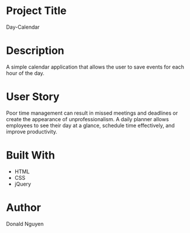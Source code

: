 # Project Title
Day-Calendar

# Description
A simple calendar application that allows the user to save events for each hour of the day.

# User Story
Poor time management can result in missed meetings and deadlines or create the appearance of unprofessionalism. A daily planner allows employees to see their day at a glance, schedule time effectively, and improve productivity. 

# Built With
* HTML
* CSS 
* jQuery

# Author 
Donald Nguyen
